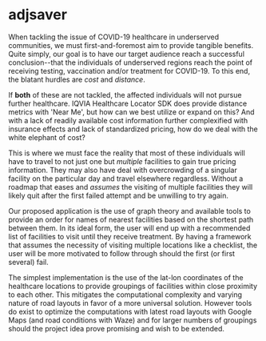 # adjsaver
When tackling the issue of COVID-19 healthcare in underserved communities, we must first-and-foremost aim to provide tangible benefits. Quite simply, our goal is to have our target audience reach a successful conclusion--that the individuals of underserved regions reach the point of receiving testing, vaccination and/or treatment for COVID-19. To this end, the blatant hurdles are _cost_ and _distance_. 

If **both** of these are not tackled, the affected individuals will not pursue further healthcare. IQVIA Healthcare Locator SDK does provide distance metrics with 'Near Me', but how can we best utilize or expand on this? And with a lack of readily available cost information further complexified with insurance effects and lack of standardized pricing, how do we deal with the white elephant of cost? 

This is where we must face the reality that most of these individuals will have to travel to not just one but _multiple_ facilities to gain true pricing information. They may also have deal with overcrowding of a singular facility on the particular day and travel elsewhere regardless. Without a roadmap that eases and _assumes_ the visiting of multiple facilities they will likely quit after the first failed attempt and be unwilling to try again. 

Our proposed application is the use of graph theory and available tools to provide an order for names of nearest facilities based on the shortest path between them. In its ideal form, the user will end up with a recommended list of facilities to visit until they receive treatment. By having a framework that assumes the necessity of visiting multiple locations like a checklist, the user will be more motivated to follow through should the first (or first several) fail.

The simplest implementation is the use of the lat-lon coordinates of the healthcare locations to provide groupings of facilities within close proximity to each other. This mitigates the computational complexity and varying nature of road layouts in favor of a more universal solution. However tools do exist to optimize the computations with latest road layouts with Google Maps (and road conditions with Waze) and for larger numbers of groupings should the project idea prove promising and wish to be extended. 
